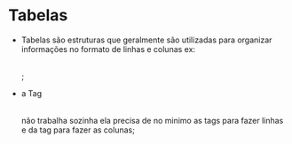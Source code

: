 # Tabelas

- Tabelas são estruturas que geralmente são utilizadas para organizar informações no formato de linhas e colunas ex: <table></table>;

- a Tag <table></table> não trabalha sozinha ela precisa de no minimo as tags <tr></tr> para fazer linhas e da tag <td></td> para fazer as colunas;

